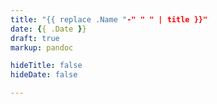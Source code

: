 ```yaml
---
title: "{{ replace .Name "-" " " | title }}"
date: {{ .Date }}
draft: true
markup: pandoc

hideTitle: false
hideDate: false

---
```


